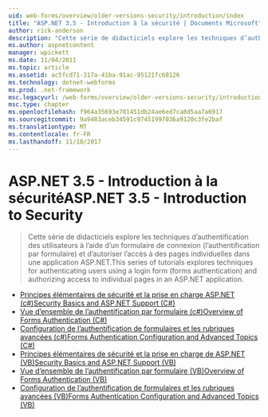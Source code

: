 ```yaml
---
uid: web-forms/overview/older-versions-security/introduction/index
title: "ASP.NET 3.5 - Introduction à la sécurité | Documents Microsoft"
author: rick-anderson
description: "Cette série de didacticiels explore les techniques d’authentification des utilisateurs à l’aide d’un formulaire de connexion (l’authentification par formulaire) et d’autoriser l’accès à des pages individuelles dans..."
ms.author: aspnetcontent
manager: wpickett
ms.date: 11/04/2011
ms.topic: article
ms.assetid: ac5fcd71-317a-41ba-91ac-95121fc68126
ms.technology: dotnet-webforms
ms.prod: .net-framework
msc.legacyurl: /web-forms/overview/older-versions-security/introduction
msc.type: chapter
ms.openlocfilehash: f964a35693e781451db24ae6ed7ca8d5aa7a6917
ms.sourcegitcommit: 9a9483aceb34591c97451997036a9120c3fe2baf
ms.translationtype: MT
ms.contentlocale: fr-FR
ms.lasthandoff: 11/10/2017
---
```

<a name="aspnet-35---introduction-to-security"></a><span data-ttu-id="4a909-103">ASP.NET 3.5 - Introduction à la sécurité</span><span class="sxs-lookup"><span data-stu-id="4a909-103">ASP.NET 3.5 - Introduction to Security</span></span>
====================
> <span data-ttu-id="4a909-104">Cette série de didacticiels explore les techniques d’authentification des utilisateurs à l’aide d’un formulaire de connexion (l’authentification par formulaire) et d’autoriser l’accès à des pages individuelles dans une application ASP.NET.</span><span class="sxs-lookup"><span data-stu-id="4a909-104">This series of tutorials explores techniques for authenticating users using a login form (forms authentication) and authorizing access to individual pages in an ASP.NET application.</span></span>


- [<span data-ttu-id="4a909-105">Principes élémentaires de sécurité et la prise en charge ASP.NET (c#)</span><span class="sxs-lookup"><span data-stu-id="4a909-105">Security Basics and ASP.NET Support (C#)</span></span>](security-basics-and-asp-net-support-cs.md)
- [<span data-ttu-id="4a909-106">Vue d’ensemble de l’authentification par formulaire (c#)</span><span class="sxs-lookup"><span data-stu-id="4a909-106">Overview of Forms Authentication (C#)</span></span>](an-overview-of-forms-authentication-cs.md)
- [<span data-ttu-id="4a909-107">Configuration de l’authentification de formulaires et les rubriques avancées (c#)</span><span class="sxs-lookup"><span data-stu-id="4a909-107">Forms Authentication Configuration and Advanced Topics (C#)</span></span>](forms-authentication-configuration-and-advanced-topics-cs.md)
- [<span data-ttu-id="4a909-108">Principes élémentaires de sécurité et la prise en charge de ASP.NET (VB)</span><span class="sxs-lookup"><span data-stu-id="4a909-108">Security Basics and ASP.NET Support (VB)</span></span>](security-basics-and-asp-net-support-vb.md)
- [<span data-ttu-id="4a909-109">Vue d’ensemble de l’authentification par formulaire (VB)</span><span class="sxs-lookup"><span data-stu-id="4a909-109">Overview of Forms Authentication (VB)</span></span>](an-overview-of-forms-authentication-vb.md)
- [<span data-ttu-id="4a909-110">Configuration de l’authentification de formulaires et les rubriques avancées (VB)</span><span class="sxs-lookup"><span data-stu-id="4a909-110">Forms Authentication Configuration and Advanced Topics (VB)</span></span>](forms-authentication-configuration-and-advanced-topics-vb.md)
